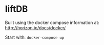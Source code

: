 # liftDB

Built using the docker compose information at: http://horizon.io/docs/docker/

Start with: `docker-compose up`
